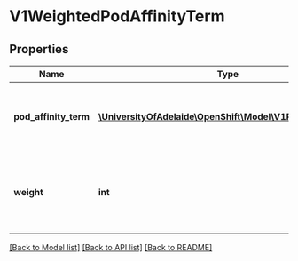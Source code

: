 # V1WeightedPodAffinityTerm

## Properties
Name | Type | Description | Notes
------------ | ------------- | ------------- | -------------
**pod_affinity_term** | [**\UniversityOfAdelaide\OpenShift\Model\V1PodAffinityTerm**](V1PodAffinityTerm.md) | Required. A pod affinity term, associated with the corresponding weight. | 
**weight** | **int** | weight associated with matching the corresponding podAffinityTerm, in the range 1-100. | 

[[Back to Model list]](../README.md#documentation-for-models) [[Back to API list]](../README.md#documentation-for-api-endpoints) [[Back to README]](../README.md)


